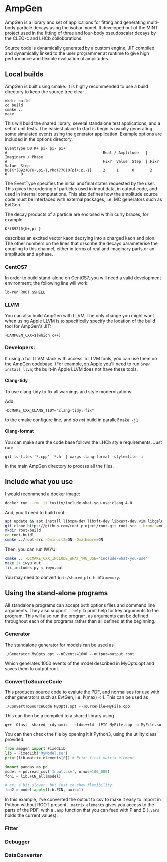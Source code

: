 # AmpGen
AmpGen is a library and set of applications for fitting and generating multi-body particle decays using the isobar model.
It developed out of the MINT project used in the fitting of three and four-body pseudoscalar decays by the CLEO-c and LHCb colloborations. 

Source code is dynamically generated by a custom engine, JIT compiled and dynamically linked to the user programmer at runtime to give high performance and flexible evaluation of amplitudes. 


## Local builds

AmpGen is built using cmake. It is highly recommended to use a build directory to keep the source tree clean. 

```shell
mkdir build
cd build
cmake ..
make
```
This will build the shared library, several standalone test applications, and a set of unit tests. 
The easiest place to start is begin is usually generating some simulated events using the generator application. 
Example options are included in the options directory.

```
EventType D0 K+ pi- pi- pi+
#                                           Real / Amplitude   | Imaginary / Phase 
#                                           Fix?  Value  Step  | Fix?  Value  Step
D0{K*(892)0{K+,pi-},rho(770)0{pi+,pi-}}     2     1      0       2     0      0   
```
The EventType specifies the initial and final states requested by the user. 
This gives the ordering of particles used in input data, in output code, and used in internal computations. 
This also defines how the amplitude source code must be interfaced with external packages, i.e. MC generators such as EvtGen.

The decay products of a particle are enclosed within curly braces, for example
```
K*(892)0{K+,pi-}
```
describes an excited vector kaon decaying into a charged kaon and pion. 
The other numbers on the lines that describe the decays parameterise the coupling to this channel, either in terms of real and imaginary parts or an amplitude and a phase. 


### CentOS7

In order to build stand-alone on CentOS7, you will need a valid development environment; the following line will work:

```shell
lb-run ROOT $SHELL
```

### LLVM

You can also build AmpGen with LLVM. The only change you might want when using Apple LLVM
is to specifically specify the location of the build tool for AmpGen's JIT:

```shell
-DAMPGEN_CXX=$(which c++)
```

### Developers:
If using a full LLVM stack with access to LLVM tools, you can use them on
the AmpGen codebase. (For example, on Apple you'll need to run `brew install llvm`; the
built-in Apple LLVM does not have these tools.

#### Clang-tidy
To use clang-tidy to fix all warnings and style modernizations:

Add:

```shell
-DCMAKE_CXX_CLANG_TIDY="clang-tidy;-fix"
```
to the cmake configure line, and *do not* build in parallel! `make -j1`

#### Clang-format

You can make sure the code base follows the LHCb style requirements. Just run:

```shell
git ls-files '*.cpp' '*.h' | xargs clang-format -style=file -i
```

in the main AmpGen directory to process all the files.

## Include what you use

I would recommend a docker image:

```bash
docker run --rm -it tuxity/include-what-you-use:clang_4.0
```

And, you'll need to build root:

```bash
apt update && apt install libxpm-dev libxft-dev libxext-dev vim libgsl0-dev
git clone https://github.com/root-project/root.git root-src --branch=v6-12-06
mkdir root-build
cd root-buidl
cmake ../root-src -Dminuit2=ON -Dmathmore=ON
```

Then, you can run IWYU:

```bash
cmake .. -DCMAKE_CXX_INCLUDE_WHAT_YOU_USE="include-what-you-use"
make 2> iwyu.out
fix_includes.py < iwyu.out
```

You may need to convert `bits/shared_ptr.h` into `memory`.


## Using the stand-alone programs

All standalone programs can accept both options files and command line arguments. 
They also support `--help` to print help for key arguments to the program. 
This will also run the program, as arguments can be defined throughout each of the programs rather than all defined at the beginning. 

### Generator

The standalone generator for models can be used as

```shell
./Generator MyOpts.opt --nEvents=1000 --output=output.root
```

Which generates 1000 events of the model described in MyOpts.opt and saves them to output.root.

### ConvertToSourceCode

This produces source code to evalute the PDF, and normalises for use with other generators such as EvtGen, i.e. P(max) < 1. This can be used as

```shell
./ConvertToSourceCode MyOpts.opt --sourceFile=MyFile.cpp
```

This can then be a compiled to a shared library using

```shell
g++ -Ofast -shared -rdynamic --std=c++14 -fPIC MyFile.cpp -o MyFile.so
```

You can then check the file by opening it it Python3, using the utility class provided:

```python
from ampgen import FixedLib
lib = FixedLib('MyModel.so')
print(lib.matrix_elements[0]) # Print first matrix element

import pandas as pd
model = pd.read_csv('Input.csv', nrows=100_000)
fcn1 = lib.FCN_all(model)

# or, a bit slower, but just to show flexibility:
fcn2 = model.apply(lib.FCN, axis=1)
```

In this example, I've converted the output to csv to make it easy to import in Python without ROOT present. `.matrix_elements` gives you access to the parts of the PDF, with a `.amp` function that you can feed with P and E (`.vars` holds the current values).

### Fitter
### Debugger
### DataConverter

